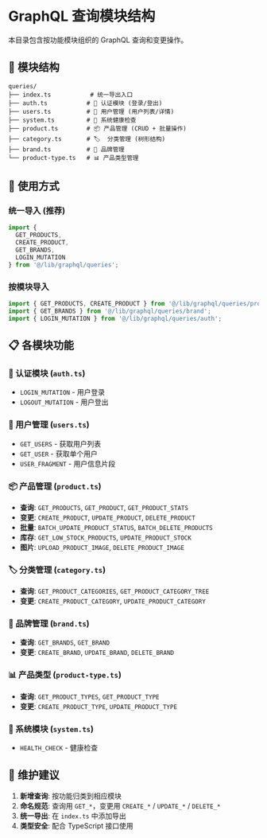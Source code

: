 # GraphQL 查询模块结构

本目录包含按功能模块组织的 GraphQL 查询和变更操作。

## 📁 模块结构

```
queries/
├── index.ts           # 统一导出入口
├── auth.ts           # 🔐 认证模块 (登录/登出)
├── users.ts          # 👥 用户管理 (用户列表/详情)
├── system.ts         # 🏥 系统健康检查
├── product.ts        # 📦 产品管理 (CRUD + 批量操作)
├── category.ts       # 🏷️  分类管理 (树形结构)
├── brand.ts          # 🏢 品牌管理
└── product-type.ts   # 📊 产品类型管理
```

## 🚀 使用方式

### 统一导入 (推荐)
```typescript
import { 
  GET_PRODUCTS, 
  CREATE_PRODUCT, 
  GET_BRANDS,
  LOGIN_MUTATION 
} from '@/lib/graphql/queries';
```

### 按模块导入
```typescript
import { GET_PRODUCTS, CREATE_PRODUCT } from '@/lib/graphql/queries/product';
import { GET_BRANDS } from '@/lib/graphql/queries/brand';
import { LOGIN_MUTATION } from '@/lib/graphql/queries/auth';
```

## 📋 各模块功能

### 🔐 认证模块 (`auth.ts`)
- `LOGIN_MUTATION` - 用户登录
- `LOGOUT_MUTATION` - 用户登出

### 👥 用户管理 (`users.ts`)
- `GET_USERS` - 获取用户列表
- `GET_USER` - 获取单个用户
- `USER_FRAGMENT` - 用户信息片段

### 📦 产品管理 (`product.ts`)
- **查询**: `GET_PRODUCTS`, `GET_PRODUCT`, `GET_PRODUCT_STATS`
- **变更**: `CREATE_PRODUCT`, `UPDATE_PRODUCT`, `DELETE_PRODUCT`
- **批量**: `BATCH_UPDATE_PRODUCT_STATUS`, `BATCH_DELETE_PRODUCTS`
- **库存**: `GET_LOW_STOCK_PRODUCTS`, `UPDATE_PRODUCT_STOCK`
- **图片**: `UPLOAD_PRODUCT_IMAGE`, `DELETE_PRODUCT_IMAGE`

### 🏷️ 分类管理 (`category.ts`)
- **查询**: `GET_PRODUCT_CATEGORIES`, `GET_PRODUCT_CATEGORY_TREE`
- **变更**: `CREATE_PRODUCT_CATEGORY`, `UPDATE_PRODUCT_CATEGORY`

### 🏢 品牌管理 (`brand.ts`)
- **查询**: `GET_BRANDS`, `GET_BRAND`
- **变更**: `CREATE_BRAND`, `UPDATE_BRAND`, `DELETE_BRAND`

### 📊 产品类型 (`product-type.ts`)
- **查询**: `GET_PRODUCT_TYPES`, `GET_PRODUCT_TYPE`
- **变更**: `CREATE_PRODUCT_TYPE`, `UPDATE_PRODUCT_TYPE`

### 🏥 系统模块 (`system.ts`)
- `HEALTH_CHECK` - 健康检查

## 🔧 维护建议

1. **新增查询**: 按功能归类到相应模块
2. **命名规范**: 查询用 `GET_*`，变更用 `CREATE_*` / `UPDATE_*` / `DELETE_*`
3. **统一导出**: 在 `index.ts` 中添加导出
4. **类型安全**: 配合 TypeScript 接口使用 
